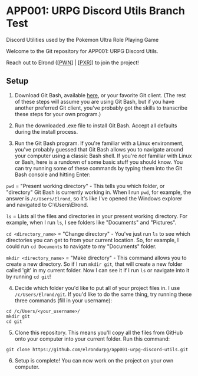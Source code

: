 # APP001: URPG Discord Utils Branch Test
Discord Utilities used by the Pokemon Ultra Role Playing Game

Welcome to the Git repository for APP001: URPG Discord Utils.

Reach out to Elrond ([[PWN](http://forums.petalburgwoods.com/member.php/7050-Elrond)] | [[PXR](http://www.pokemoncrossroads.com/forum/member.php?5531-Elrond)]) to join the project! 

## Setup ##

1. Download Git Bash, available [here](https://git-scm.com/downloads), or your favorite Git client. (The rest of these steps will assume you are using Git Bash, but if you have another preferred Git client, you've probably got the skills to transcribe these steps for your own program.)

2. Run the downloaded .exe file to install Git Bash. Accept all defaults during the install process. 

3. Run the Git Bash program. If you're familiar with a Linux environment, you've probably guessed that Git Bash allows you to navigate around your computer using a classic Bash shell. If you're *not* familiar with Linux or Bash, here is a rundown of some basic stuff you should know. You can try running some of these commands by typing them into the Git Bash console and hitting Enter: 

`pwd` = "Present working directory" - This tells you which folder, or "directory" Git Bash is currently working in. When I run `pwd`, for example, the answer is `/c/Users/Elrond`, so it's like I've opened the Windows explorer and navigated to C:\Users\Elrond. 

`ls` = Lists all the files and directories in your present working directory. For example, when I run `ls`, I see folders like "Documents" and "Pictures".

`cd <directory_name>` = "Change directory" - You've just run `ls` to see which directories you can get to from your current location. So, for example, I could run `cd Documents` to navigate to my "Documents" folder.

`mkdir <directory_name>` = "Make directory" - This command allows you to create a new directory. So if I run `mkdir git`, that will create a new folder called 'git' in my current folder. Now I can see it if I run `ls` or navigate into it by running `cd git`!

4. Decide which folder you'd like to put all of your project files in. I use `/c/Users/Elrond/git`. If you'd like to do the same thing, try running these three commands (fill in your username): 

```
cd /c/Users/<your_username>/
mkdir git
cd git
```

5. Clone this repository. This means you'll copy all the files from GitHub onto your computer into your current folder. Run this command: 

`git clone https://github.com/elrondurpg/app001-urpg-discord-utils.git`

6. Setup is complete! You can now work on the project on your own computer.